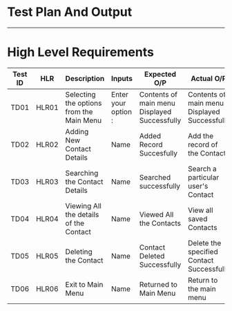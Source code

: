 # Test Plan And Output
------------------------
  # High Level Requirements
  
  
Test ID	 |    HLR	    |                  Description                       |            Inputs          	|      Expected O/P	         |         Actual O/P             |
---------|------------|----------------------------------------------------|------------------------------|----------------------------|--------------------------------|
TD01	   |    HLR01	  |       Selecting the  options from the Main Menu	   | Enter your option :          |  Contents of main menu Displayed  Successfully|   Contents of main menu Displayed  Successfully   |          |            |                                                    |                              |       	       |                  |          |            |                                                    |                              |                            |                                |
TD02	   |    HLR02	  |            Adding New Contact Details	             |            Name      	      |  Added Record Succesfully  | Add the record of the Contact  |
TD03	   |    HLR03	  |         Searching the Contact Details	             |            Name	            |  Searched successfully	   |   Search a particular user's Contact   |          |            |                                                    |                              |                            |                        |          |            |                                                    |                              |                            |                                |
TD04	   |    HLR04	  |       Viewing All the details of the Contact       |	          Name              |   Viewed All the Contacts  |    View all saved Contacts     |          |            |                                                    |                              |           Successfully	   |                                |          |            |                                                    |                              |                            |                                |
TD05	   |    HLR05	  |            Deleting the Contact       	           |            Name      	      |Contact  Deleted Successfully|  Delete   the    specified Contact Successfully             |            |                                                    |                              |                                                             |          |            |                                                    |                              |                            |                                |
TD06	   |    HLR06	  |                 Exit to Main Menu	                 |            Name              |    Returned to Main Menu   |    Return to the main menu     |          |            |                                                    |                              |        	                   |                                |
